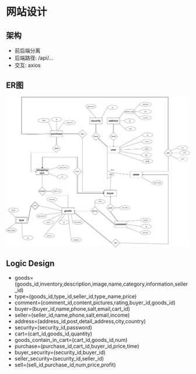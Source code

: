 # 网站设计
## 架构
- 前后端分离
- 后端路径: /api/...
- 交互: axios
## ER图
<img src="ER.png" style="background-color:#fff;"/>

## Logic Design
- goods=(goods_id,inventory,description,image,name,category,information,seller_id)
- type=(goods_id,type_id,seller_id,type_name,price)
- comment=(comment_id,content,pictures,rating,buyer_id,goods_id)
- buyer=(buyer_id,name,phone,salt,email,cart_id)
- seller=(seller_id,name,phone,salt,email,income)
- address=(address_id,post,detail_address,city,country)
- security=(security_id,password)
- cart=(cart_id,goods_id,quantity)
- goods_contain_in_cart=(cart_id,goods_id,num)
- purchase=(purchase_id,cart_id,buyer_id,price,time)
- buyer_security=(security_id,buyer_id)
- seller_security=(security_id,seller_id)
- sell=(sell_id,purchase_id,num,price,profit)